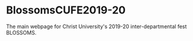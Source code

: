 # BlossomsCUFE2019-20
The main webpage for Christ University's 2019-20 inter-departmental fest BLOSSOMS.

